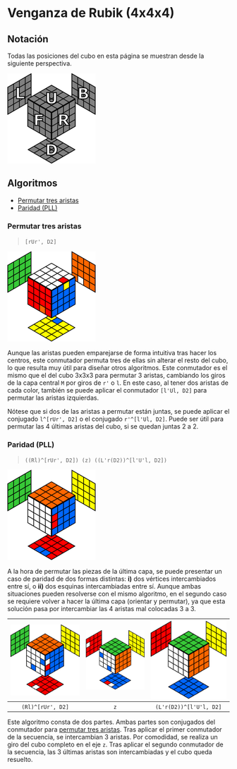 # Venganza de Rubik (4x4x4)

## Notación

Todas las posiciones del cubo en esta página se muestran desde la siguiente perspectiva.

![4x4x4 notation](img/4x4x4-notation.png)

## Algoritmos

* [Permutar tres aristas](#Permutar-tres-aristas)
* [Paridad (PLL)](#Paridad-PLL)

### Permutar tres aristas

> `[rUr', D2]`

![4x4x4 permutation 3 edges (right)](img/4x4x4-edge-permutation-3-right.png)

Aunque las aristas pueden emparejarse de forma intuitiva tras hacer los centros, este conmutador permuta tres de ellas sin alterar el resto del cubo, lo que resulta muy útil para diseñar otros algoritmos. Este conmutador es el mismo que el del cubo 3x3x3 para permutar 3 aristas, cambiando los giros de la capa central `M` por giros de `r'` o `l`. En este caso, al tener dos aristas de cada color, también se puede aplicar el conmutador `[l'Ul, D2]` para permutar las aristas izquierdas.

Nótese que si dos de las aristas a permutar están juntas, se puede aplicar el conjugado `l^[rUr', D2]` o el conjugado `r'^[l'Ul, D2]`. Puede ser útil para permutar las 4 últimas aristas del cubo, si se quedan juntas 2 a 2.

### Paridad (PLL)

> `((Rl)^[rUr', D2]) (z) ((L'r(D2))^[l'U'l, D2])`

![4x4x4 parity pll](img/4x4x4-parity-pll.png)

A la hora de permutar las piezas de la última capa, se puede presentar un caso de paridad de dos formas distintas: **i)** dos vértices intercambiados entre sí, o **ii)** dos esquinas intercambiadas entre sí. Aunque ambas situaciones pueden resolverse con el mismo algoritmo, en el segundo caso se requiere volver a hacer la última capa (orientar y permutar), ya que esta solución pasa por intercambiar las 4 aristas mal colocadas 3 a 3.

![4x4x4 parity pll (step 1)](img/4x4x4-parity-pll-1.png) | ![4x4x4 parity pll (step 2)](img/4x4x4-parity-pll-2.png) | ![4x4x4 parity pll (step 3)](img/4x4x4-parity-pll-3.png)
:---: | :---: | :---:
`(Rl)^[rUr', D2]` | `z` | `(L'r(D2))^[l'U'l, D2]`

Este algoritmo consta de dos partes. Ambas partes son conjugados del conmutador para [permutar tres aristas](#Permutar-tres-aristas). Tras aplicar el primer conmutador de la secuencia, se intercambian 3 aristas. Por comodidad, se realiza un giro del cubo completo en el eje `z`. Tras aplicar el segundo conmutador de la secuencia, las 3 últimas aristas son intercambiadas y el cubo queda resuelto.
